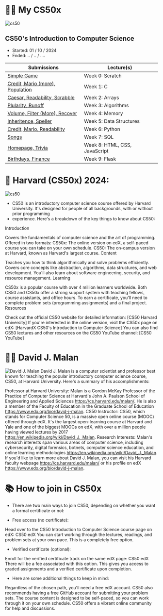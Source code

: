 # 👨‍🎓 My CS50x
![cs50](chahada)

## CS50's Introduction to Computer Science

- Started: 01 / 10 / 2024
- Ended: .. / .. / ....

| Submissions                                                                        | Lecture(s)                    |
|------------------------------------------------------------------------------------|-------------------------------|
| [Simple Game](https://scratch.mit.edu/projects/1077515650)                         | Week 0: Scratch               |
| [Credit, Mario (more), Population](./Introduction_To_Computer_Science/Week01_C)    | Week 1: C                     |
| [Caesar, Readability, Scrabble](./Introduction_To_Computer_Science/Week02_Arrays)  | Week 2: Arrays                |
| [Plularity, Runoff](./Introduction_To_Computer_Science/Week03_Algorithms)          | Week 3: Algorithms            |
| [Volume, Filter (More), Recover](./Introduction_To_Computer_Science/Week04_Memory) | Week 4: Memory                |
| [Inheritence, Speller](./Introduction_To_Computer_Science/Week05_DataStructures)   | Week 5: Data Structures       |
| [Credit, Mario, Readability](./Introduction_To_Computer_Science/Week06_Python)     | Week 6: Python                |
| [Songs](./Introduction_To_Computer_Science/Week07_SQL)                             | Week 7: SQL                   |
| [Homepage, Trivia](./Introduction_To_Computer_Science/Week08_Html_CSS_JS)          | Week 8: HTML, CSS, JavaScript |
| [Birthdays, Finance](./Introduction_To_Computer_Science/Week09_Flask)              | Week 9: Flask                 |

# 🏰 Harvard (CS50x) 2024:
![cs50](https://facialix.com/wp-content/uploads/2023/05/curso-gratis-de-harvard-facialix.jpg)

* CS50 is an introductory computer science course offered by Harvard University. It's designed for people of all backgrounds, with or without prior programming 
* experience. Here's a breakdown of the key things to know about CS50:

Introduction

Covers the fundamentals of computer science and the art of programming.
Offered in two formats:
CS50x: The online version on edX, a self-paced course you can take on your own schedule.
CS50: The on-campus version at Harvard, known as Harvard's largest course.
Content

Teaches you how to think algorithmically and solve problems efficiently.
Covers core concepts like abstraction, algorithms, data structures, and web development.
You'll also learn about software engineering, security, and resource management.
Learning

CS50x is a popular course with over 4 million learners worldwide.
Both CS50 and CS50x offer a strong support system with teaching fellows, course assistants, and office hours.
To earn a certificate, you'll need to complete problem sets (programming assignments) and a final project.
Resources

Check out the official CS50 website for detailed information: [CS50 Harvard University]
If you're interested in the online version, visit the CS50x page on edX: [HarvardX CS50's Introduction to Computer Science]
You can also find CS50 lectures and other resources on the CS50 YouTube channel: [CS50 YouTube]
# 👨‍🏫 David J. Malan
![David J. Malan](https://cs.harvard.edu/malan/malan.jpg)
David J. Malan is a computer scientist and professor best known for teaching the popular introductory computer science course, CS50, at Harvard University. Here's a summary of his accomplishments:

Professor at Harvard University: Malan is a Gordon McKay Professor of the Practice of Computer Science at Harvard's John A. Paulson School of Engineering and Applied Sciences https://cs.harvard.edu/malan/. He is also a member of the Faculty of Education in the Graduate School of Education https://www.edx.org/bio/david-j-malan.
CS50 Instructor: CS50, which stands for Computer Science 50, is a massive open online course (MOOC) offered through edX. It's the largest open-learning course at Harvard and Yale and one of the biggest MOOCs on edX, with over a million people having viewed lectures by 2017 https://en.wikipedia.org/wiki/David_J._Malan.
Research Interests: Malan's research interests span various areas of computer science, including cybersecurity, digital forensics, botnets, computer science education, and online learning methodologies https://en.wikipedia.org/wiki/David_J._Malan.
If you'd like to learn more about David J. Malan, you can visit his Harvard faculty webpage https://cs.harvard.edu/malan/ or his profile on edX https://www.edx.org/bio/david-j-malan.
# 📚 How to join in CS50x
* There are two main ways to join CS50, depending on whether you want a formal certificate or not:

* Free access (no certificate):

Head over to the CS50 Introduction to Computer Science course page on edX: CS50 edX
You can start working through the lectures, readings, and problem sets at your own pace. This is a completely free option.
* Verified certificate (optional):

Enroll for the verified certificate track on the same edX page: CS50 edX There will be a fee associated with this option.
This gives you access to graded assignments and a verified certificate upon completion.
* Here are some additional things to keep in mind:

Regardless of the chosen path, you'll need a free edX account.
CS50 also recommends having a free GitHub account for submitting your problem sets.
The course content is designed to be self-paced, so you can work through it on your own schedule.
CS50 offers a vibrant online community for help and discussions.
